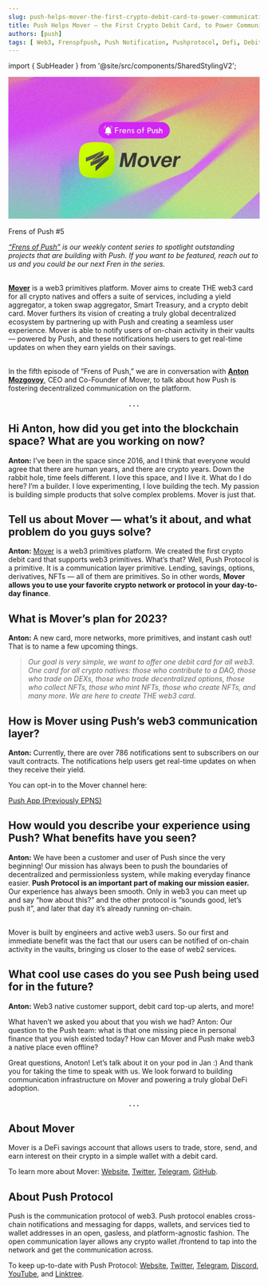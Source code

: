 ```yaml
---
slug: push-helps-mover-the-first-crypto-debit-card-to-power-communication-on-the-platform
title: Push Helps Mover — the First Crypto Debit Card, to Power Communication on the Platform
authors: [push]
tags: [ Web3, Frenspfpush, Push Notification, Pushprotocol, Defi, Debitcard]
---
```


import { SubHeader } from '@site/src/components/SharedStylingV2';

![Docusaurus Image](./cover-image.webp)

<!--truncate-->

<SubHeader>Frens of Push #5</SubHeader><br/>

<i><a href="https://medium.com/push-protocol/tagged/frensofpush">“Frens of Push”</a> is our weekly content series to spotlight outstanding projects that are building with Push. If you want to be featured, reach out to us and you could be our next Fren in the series.</i><br/><br/>

<a href="https://viamover.com/"><b>Mover</b></a> is a web3 primitives platform. Mover aims to create THE web3 card for all crypto natives and offers a suite of services, including a yield aggregator, a token swap aggregator, Smart Treasury, and a crypto debit card. Mover furthers its vision of creating a truly global decentralized ecosystem by partnering up with Push and creating a seamless user experience. Mover is able to notify users of on-chain activity in their vaults — powered by Push, and these notifications help users to get real-time updates on when they earn yields on their savings.<br/><br/>


In the fifth episode of “Frens of Push,” we are in conversation with <a href="https://twitter.com/niarbnotna"><b>Anton Mozgovoy</b></a>, CEO and Co-Founder of Mover, to talk about how Push is fostering decentralized communication on the platform.

<center><b>.  .  .</b></center>

## Hi Anton, how did you get into the blockchain space? What are you working on now?
<b>Anton:</b> I’ve been in the space since 2016, and I think that everyone would agree that there are human years, and there are crypto years. Down the rabbit hole, time feels different. I love this space, and I live it. What do I do here? I’m a builder. I love experimenting, I love building the tech. My passion is building simple products that solve complex problems. Mover is just that.

## Tell us about Mover — what’s it about, and what problem do you guys solve?
<b>Anton:</b> <a href="https://viamover.com/">Mover</a> is a web3 primitives platform. We created the first crypto debit card that supports web3 primitives. What’s that? Well, Push Protocol is a primitive. It is a communication layer primitive. Lending, savings, options, derivatives, NFTs — all of them are primitives. So in other words, <b>Mover allows you to use your favorite crypto network or protocol in your day-to-day finance</b>.

## What is Mover’s plan for 2023?
<b>Anton:</b> A new card, more networks, more primitives, and instant cash out! That is to name a few upcoming things.

<blockquote><i>Our goal is very simple, we want to offer one debit card for all web3. One card for all crypto natives: those who contribute to a DAO, those who trade on DEXs, those who trade decentralized options, those who collect NFTs, those who mint NFTs, those who create NFTs, and many more. We are here to create THE web3 card.</i></blockquote>

## How is Mover using Push’s web3 communication layer?
<b>Anton:</b> Currently, there are over 786 notifications sent to subscribers on our vault contracts. The notifications help users get real-time updates on when they receive their yield.

You can opt-in to the Mover channel here:

[Push App (Previously EPNS)](https://app.push.org/?source=post_page-----d1c05c90f736--------------------------------#/channels?channel=0xb754601d2C8C1389E6633b1449B84CcE57788566)

## How would you describe your experience using Push? What benefits have you seen?
<b>Anton:</b> We have been a customer and user of Push since the very beginning! Our mission has always been to push the boundaries of decentralized and permissionless system, while making everyday finance easier. <b>Push Protocol is an important part of making our mission easier.</b> Our experience has always been smooth. Only in web3 you can meet up and say “how about this?” and the other protocol is “sounds good, let’s push it”, and later that day it’s already running on-chain.<br/><br/>

Mover is built by engineers and active web3 users. So our first and immediate benefit was the fact that our users can be notified of on-chain activity in the vaults, bringing us closer to the ease of web2 services.

## What cool use cases do you see Push being used for in the future?
<b>Anton:</b> Web3 native customer support, debit card top-up alerts, and more!

What haven’t we asked you about that you wish we had?
Anton: Our question to the Push team: what is that one missing piece in personal finance that you wish existed today? How can Mover and Push make web3 a native place even offline?

Great questions, Anoton! Let’s talk about it on your pod in Jan :) And thank you for taking the time to speak with us. We look forward to building communication infrastructure on Mover and powering a truly global DeFi adoption.

<center><b>.  .  .</b></center>

## About Mover
Mover is a DeFi savings account that allows users to trade, store, send, and earn interest on their crypto in a simple wallet with a debit card.

To learn more about Mover: [Website](https://viamover.com/), [Twitter](https://twitter.com/viaMover), [Telegram](https://t.me/viaMover), [GitHub](https://github.com/viamover).


## About Push Protocol

Push is the communication protocol of web3. Push protocol enables cross-chain notifications and messaging for dapps, wallets, and services tied to wallet addresses in an open, gasless, and platform-agnostic fashion. The open communication layer allows any crypto wallet /frontend to tap into the network and get the communication across.

To keep up-to-date with Push Protocol: [Website](https://push.org/), [Twitter](https://twitter.com/pushprotocol), [Telegram](https://t.me/epnsproject), [Discord](https://discord.gg/pushprotocol), [YouTube](https://www.youtube.com/c/EthereumPushNotificationService), and [Linktree](https://linktr.ee/pushprotocol).